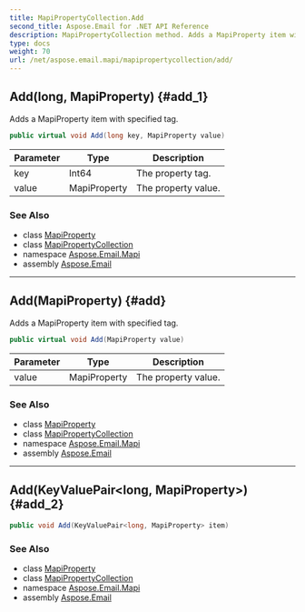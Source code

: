 ```yaml
---
title: MapiPropertyCollection.Add
second_title: Aspose.Email for .NET API Reference
description: MapiPropertyCollection method. Adds a MapiProperty item with specified tag
type: docs
weight: 70
url: /net/aspose.email.mapi/mapipropertycollection/add/
---
```

## Add(long, MapiProperty) {#add_1}

Adds a MapiProperty item with specified tag.

```csharp
public virtual void Add(long key, MapiProperty value)
```

| Parameter | Type | Description |
| --- | --- | --- |
| key | Int64 | The property tag. |
| value | MapiProperty | The property value. |

### See Also

* class [MapiProperty](../../mapiproperty/)
* class [MapiPropertyCollection](../)
* namespace [Aspose.Email.Mapi](../../mapipropertycollection/)
* assembly [Aspose.Email](../../../)

---

## Add(MapiProperty) {#add}

Adds a MapiProperty item with specified tag.

```csharp
public virtual void Add(MapiProperty value)
```

| Parameter | Type | Description |
| --- | --- | --- |
| value | MapiProperty | The property value. |

### See Also

* class [MapiProperty](../../mapiproperty/)
* class [MapiPropertyCollection](../)
* namespace [Aspose.Email.Mapi](../../mapipropertycollection/)
* assembly [Aspose.Email](../../../)

---

## Add(KeyValuePair&lt;long, MapiProperty&gt;) {#add_2}

```csharp
public void Add(KeyValuePair<long, MapiProperty> item)
```

### See Also

* class [MapiProperty](../../mapiproperty/)
* class [MapiPropertyCollection](../)
* namespace [Aspose.Email.Mapi](../../mapipropertycollection/)
* assembly [Aspose.Email](../../../)


